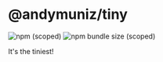 # @andymuniz/tiny

![npm (scoped)](https://img.shields.io/npm/v/@andymuniz/tiny.svg)
![npm bundle size (scoped)](https://img.shields.io/bundlephobia/min/@andymuniz/tiny.svg)

It's the tiniest!
